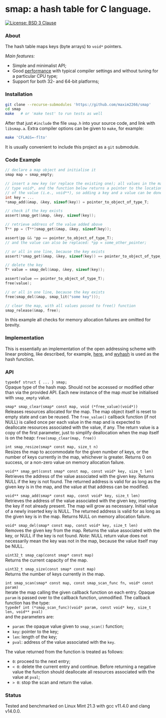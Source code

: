 # smap: a hash table for C language.

[![License: BSD 3 Clause](https://img.shields.io/badge/License-BSD_3--Clause-yellow.svg)](https://opensource.org/licenses/BSD-3-Clause)

### About
The hash table maps keys (byte arrays) to `void*` pointers.

_Main features:_
* Simple and minimalist API;
* Good [performance](bench64.md) with typical compiler settings and without tuning for a particular CPU type;
* Support for both 32- and 64-bit platforms;

### Installation
```bash
git clone --recurse-submodules 'https://github.com/maxim2266/smap'
cd smap
make   # or 'make test' to run tests as well
```

After that just `#include` the file `smap.h` into your source code, and link with `libsmap.a`.
Extra compiler options can be given to `make`, for example:

```bash
make 'CFLAGS=-flto'
```

It is usually convenient to include this project as a `git` submodule.

### Code Example
```c
// declare a map object and initialise it
smap map = smap_empty;

// insert a new key (or replace the existing one); all values in the map have
// type void*, and the function below returns a pointer to the location
// of the value (i.e., void**), so adding a key and a value can be done like
int key = ...
*smap_add(&map, &key, sizeof(key)) = pointer_to_object_of_type_T;

// check if the key exists
assert(smap_get(&map, &key, sizeof(key));

// retrieve address of the value added above
T** pp = (T**)smap_get(&map, &key, sizeof(key));

assert(pp && *pp == pointer_to_object_of_type_T);
// and the value can also be replaced: *pp = some_other_pointer;

// or all in one line, because the key exists
assert(*smap_get(&map, &key, sizeof(key)) == pointer_to_object_of_type_T);

// delete the key
T* value = smap_del(&map, &key, sizeof(key));

assert(value == pointer_to_object_of_type_T);
free(value);

// or all in one line, because the key exists
free(smap_del(&map, smap_lit("some key")));

// clear the map, with all values passed to free() function
smap_release(&map, free);
```
In this example all checks for memory allocation failures are omitted for brevity.

### Implementation
This is essentially an implementation of the open addressing scheme with linear probing,
like described, for example, [here](https://en.wikipedia.org/wiki/Open_addressing), and
[wyhash](https://github.com/wangyi-fudan/wyhash) is used as the hash function.

### API

`typedef struct { ... } smap;`<br>
Opaque type of the hash map. Should not be accessed or modified other than via the provided API.
Each new instance of the map _must_ be initialised with `smap_empty` value.

`smap* smap_clear(smap* const map, void (*free_value)(void*))`<br>
Releases resources allocated for the map. The map object itself is reset to empty state and can be
reused. The `free_value()` callback function (if not NULL) is called once per each value in the map
and is expected to deallocate resources associated with the value, if any. The return value is a copy
of the first parameter, just to simplify deallocation when the map itself is on the heap:
`free(smap_clear(map, free))`

`int smap_resize(smap* const map, size_t n)`<br>
Resizes the map to accommodate for the given number of keys, or the number of keys currently in
the map, whichever is greater. Returns 0 on success, or a non-zero value on memory allocation failure.

`void** smap_get(const smap* const map, const void* key, size_t len)`<br>
Retrieves the address of the value associated with the given key. Returns NULL if the
key is not found. The returned address is valid for as long as the given key is in the map,
and the value at that address can be modified.

`void** smap_add(smap* const map, const void* key, size_t len)`<br>
Retrieves the address of the value associated with the given key, inserting the key if not already
present. The map will grow as necessary. Initial value of a newly inserted key is NULL. The returned
address is valid for as long as the given key is in the map. Returns NULL on memory allocation failure.

`void* smap_del(smap* const map, const void* key, size_t len)`<br>
Removes the given key from the map. Returns the value associated with the key, or NULL if the
key is not found. _Note_: NULL return value does not necessarily mean the key was not in the map,
because the value itself may be NULL.

`uint32_t smap_cap(const smap* const map)`<br>
Returns the current capacity of the map.

`uint32_t smap_size(const smap* const map)`<br>
Returns the number of keys currently in the map.

`int smap_scan(smap* const map, const smap_scan_func fn, void* const param)`<br>
Iterate the map calling the given callback function on each entry. Opaque `param` is passed
over to the callback function, unmodified. The callback function has the type:<br>
`typedef int (*smap_scan_func)(void* param, const void* key, size_t len, void** pval)`<br>
and the parameters are:
* `param`: the opaque value given to `smap_scan()` function;
* `key`: pointer to the key;
* `len`: length of the key;
* `pval`: address of the value associated with the `key`.

The value returned from the function is treated as follows:
* `0`: proceed to the next entry;
* `< 0`: delete the current entry and continue. Before returning a negative value the function
should deallocate all resources associated with the value at `pval`;
* `> 0`: stop the scan and return the value.

### Status
Tested and benchmarked on Linux Mint 21.3 with gcc v11.4.0 and clang v14.0.0.
